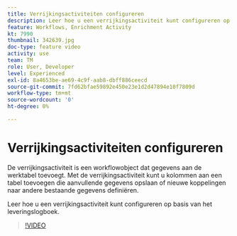```yaml
---
title: Verrijkingsactiviteiten configureren
description: Leer hoe u een verrijkingsactiviteit kunt configureren op basis van het leveringslogboek.
feature: Workflows, Enrichment Activity
kt: 7990
thumbnail: 342639.jpg
doc-type: feature video
activity: use
team: TM
role: User, Developer
level: Experienced
exl-id: 8a4653be-ae69-4c9f-aab8-dbff886ceecd
source-git-commit: 7fd62bfae59892e450e23e1d2d47894e10f7809d
workflow-type: tm+mt
source-wordcount: '0'
ht-degree: 0%

---
```


# Verrijkingsactiviteiten configureren

De verrijkingsactiviteit is een workflowobject dat gegevens aan de werktabel toevoegt. Met de verrijkingsactiviteit kunt u kolommen aan een tabel toevoegen die aanvullende gegevens opslaan of nieuwe koppelingen naar andere bestaande gegevens definiëren.

Leer hoe u een verrijkingsactiviteit kunt configureren op basis van het leveringslogboek.

>[!VIDEO](https://video.tv.adobe.com/v/342639?quality=12)
